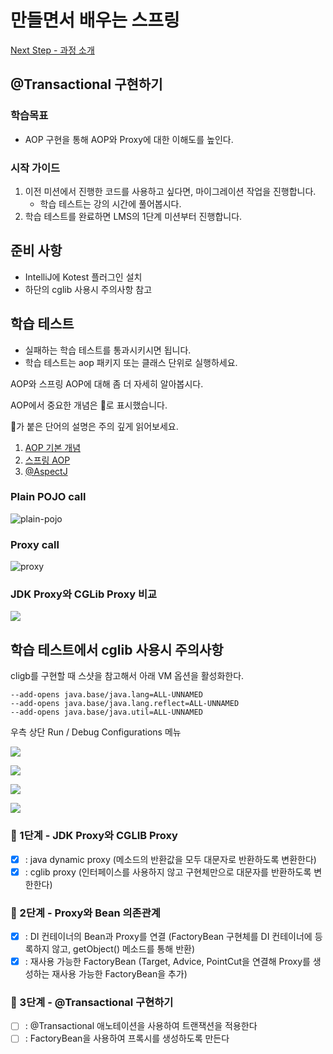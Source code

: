 # 만들면서 배우는 스프링
[Next Step - 과정 소개](https://edu.nextstep.camp/c/4YUvqn9V)

## @Transactional 구현하기

### 학습목표
- AOP 구현을 통해 AOP와 Proxy에 대한 이해도를 높인다.

### 시작 가이드
1. 이전 미션에서 진행한 코드를 사용하고 싶다면, 마이그레이션 작업을 진행합니다.
    - 학습 테스트는 강의 시간에 풀어봅시다.
2. 학습 테스트를 완료하면 LMS의 1단계 미션부터 진행합니다.

## 준비 사항
- IntelliJ에 Kotest 플러그인 설치
- 하단의 cglib 사용시 주의사항 참고

## 학습 테스트
- 실패하는 학습 테스트를 통과시키시면 됩니다.
- 학습 테스트는 aop 패키지 또는 클래스 단위로 실행하세요.

AOP와 스프링 AOP에 대해 좀 더 자세히 알아봅시다.

AOP에서 중요한 개념은 🌟로 표시했습니다.

🌟가 붙은 단어의 설명은 주의 깊게 읽어보세요.

1. [AOP 기본 개념](study/src/test/kotlin/aop/Concepts.kt)
2. [스프링 AOP](study/src/test/kotlin/aop/SpringAOP.kt)
3. [@AspectJ](study/src/test/kotlin/aop/AspectJ.kt)

### Plain POJO call
<img src="docs/images/aop-proxy-plain-pojo-call.png" alt="plain-pojo">

### Proxy call
<img src="docs/images/aop-proxy-call.png" alt="proxy">

### JDK Proxy와 CGLib Proxy 비교
![](docs/images/spring-aop.png)

## 학습 테스트에서 cglib 사용시 주의사항

cligb를 구현할 때 스샷을 참고해서 아래 VM 옵션을 활성화한다.

```
--add-opens java.base/java.lang=ALL-UNNAMED
--add-opens java.base/java.lang.reflect=ALL-UNNAMED
--add-opens java.base/java.util=ALL-UNNAMED
```

우측 상단 Run / Debug Configurations 메뉴

![](docs/images/edit-configurations.png)

![](docs/images/modify-options.png)

![](docs/images/add-vm-options.png)

![](docs/images/input-options.png)

### 🚀 1단계 - JDK Proxy와 CGLIB Proxy
- [x] : java dynamic proxy (메소드의 반환값을 모두 대문자로 반환하도록 변환한다)
- [x] : cglib proxy (인터페이스를 사용하지 않고 구현체만으로 대문자를 반환하도록 변한한다)

### 🚀 2단계 - Proxy와 Bean 의존관계
- [x] : DI 컨테이너의 Bean과 Proxy를 연결 (FactoryBean 구현체를 DI 컨테이너에 등록하지 않고, getObject() 메소드를 통해 반환)
- [x] : 재사용 가능한 FactoryBean (Target, Advice, PointCut을 연결해 Proxy를 생성하는 재사용 가능한 FactoryBean을 추가)

### 🚀 3단계 - @Transactional 구현하기
- [ ] : @Transactional 애노테이션을 사용하여 트랜잭션을 적용한다
- [ ] : FactoryBean을 사용하여 프록시를 생성하도록 만든다
